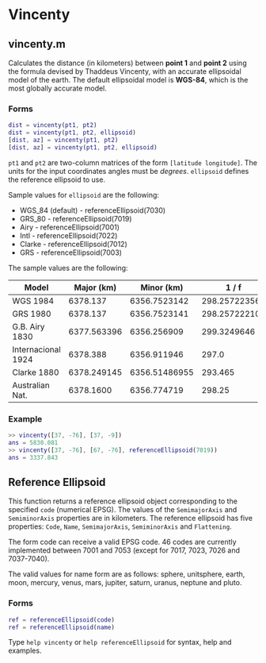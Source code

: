 # Vincenty

## vincenty.m
Calculates the distance (in kilometers) between **point 1** and **point 2** using the
formula devised by Thaddeus Vincenty, with an accurate ellipsoidal model of the
earth. The default ellipsoidal model is **WGS-84**, which is the most globally accurate model.

### Forms

```matlab
dist = vincenty(pt1, pt2)
dist = vincenty(pt1, pt2, ellipsoid)
[dist, az] = vincenty(pt1, pt2)
[dist, az] = vincenty(pt1, pt2, ellipsoid)
```

   `pt1` and `pt2` are two-column matrices of the form `[latitude longitude]`.
   The units for the input coordinates angles must be *degrees*.
   `ellipsoid` defines the reference ellipsoid to use.

Sample values for `ellipsoid` are the following:

* WGS\_84 (default) - referenceEllipsoid(7030)
* GRS\_80 - referenceEllipsoid(7019)
* Airy - referenceEllipsoid(7001)
* Intl - referenceEllipsoid(7022)
* Clarke - referenceEllipsoid(7012)
* GRS - referenceEllipsoid(7003)

The sample values are the following:

| Model              | Major (km)  | Minor (km)    | 1 / f         |
| ------------------ | ----------- | ------------- | ------------- |
| WGS 1984           | 6378.137    | 6356.7523142  | 298.257223563 |
| GRS 1980           | 6378.137    | 6356.7523141  | 298.257222101 |
| G.B. Airy 1830     | 6377.563396 | 6356.256909   | 299.3249646   |
| Internacional 1924 | 6378.388    | 6356.911946   | 297.0         |
| Clarke 1880        | 6378.249145 | 6356.51486955 | 293.465       |
| Australian Nat.    | 6378.1600   | 6356.774719   | 298.25        |

### Example

```matlab
>> vincenty([37, -76], [37, -9])
ans = 5830.081
>> vincenty([37, -76], [67, -76], referenceEllipsoid(7019))
ans = 3337.843
```

## Reference Ellipsoid
This function returns a reference ellipsoid object corresponding to the
specified `code` (numerical EPSG). The values of the `SemimajorAxis`
and `SemiminorAxis` properties are in kilometers. The reference
ellipsoid has five properties: `Code`, `Name`, `SemimajorAxis`, `SemiminorAxis`
and `Flattening`.

The form code can receive a valid EPSG code. 46 codes are currently
implemented between 7001 and 7053 (except for 7017, 7023, 7026 and
7037-7040).

The valid values for name form are as follows: sphere, unitsphere, earth,
moon, mercury, venus, mars, jupiter, saturn, uranus, neptune and pluto.

### Forms

```matlab
ref = referenceEllipsoid(code)
ref = referenceEllipsoid(name)
```

Type `help vincenty` or `help referenceEllipsoid` for syntax, help and examples.
